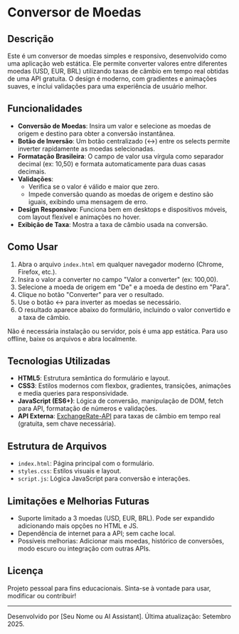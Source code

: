 # Conversor de Moedas

## Descrição

Este é um conversor de moedas simples e responsivo, desenvolvido como uma aplicação web estática. Ele permite converter valores entre diferentes moedas (USD, EUR, BRL) utilizando taxas de câmbio em tempo real obtidas de uma API gratuita. O design é moderno, com gradientes e animações suaves, e inclui validações para uma experiência de usuário melhor.

## Funcionalidades

- **Conversão de Moedas**: Insira um valor e selecione as moedas de origem e destino para obter a conversão instantânea.
- **Botão de Inversão**: Um botão centralizado (↔) entre os selects permite inverter rapidamente as moedas selecionadas.
- **Formatação Brasileira**: O campo de valor usa vírgula como separador decimal (ex: 10,50) e formata automaticamente para duas casas decimais.
- **Validações**:
  - Verifica se o valor é válido e maior que zero.
  - Impede conversão quando as moedas de origem e destino são iguais, exibindo uma mensagem de erro.
- **Design Responsivo**: Funciona bem em desktops e dispositivos móveis, com layout flexível e animações no hover.
- **Exibição de Taxa**: Mostra a taxa de câmbio usada na conversão.

## Como Usar

1. Abra o arquivo `index.html` em qualquer navegador moderno (Chrome, Firefox, etc.).
2. Insira o valor a converter no campo "Valor a converter" (ex: 100,00).
3. Selecione a moeda de origem em "De" e a moeda de destino em "Para".
4. Clique no botão "Converter" para ver o resultado.
5. Use o botão ↔ para inverter as moedas se necessário.
6. O resultado aparece abaixo do formulário, incluindo o valor convertido e a taxa de câmbio.

Não é necessária instalação ou servidor, pois é uma app estática. Para uso offline, baixe os arquivos e abra localmente.

## Tecnologias Utilizadas

- **HTML5**: Estrutura semântica do formulário e layout.
- **CSS3**: Estilos modernos com flexbox, gradientes, transições, animações e media queries para responsividade.
- **JavaScript (ES6+)**: Lógica de conversão, manipulação de DOM, fetch para API, formatação de números e validações.
- **API Externa**: [ExchangeRate-API](https://www.exchangerate-api.com/) para taxas de câmbio em tempo real (gratuita, sem chave necessária).

## Estrutura de Arquivos

- `index.html`: Página principal com o formulário.
- `styles.css`: Estilos visuais e layout.
- `script.js`: Lógica JavaScript para conversão e interações.

## Limitações e Melhorias Futuras

- Suporte limitado a 3 moedas (USD, EUR, BRL). Pode ser expandido adicionando mais opções no HTML e JS.
- Dependência de internet para a API; sem cache local.
- Possíveis melhorias: Adicionar mais moedas, histórico de conversões, modo escuro ou integração com outras APIs.

## Licença

Projeto pessoal para fins educacionais. Sinta-se à vontade para usar, modificar ou contribuir!

---

Desenvolvido por [Seu Nome ou AI Assistant]. Última atualização: Setembro 2025.
